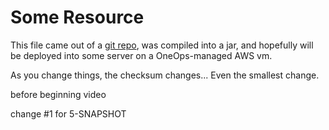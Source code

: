 Some Resource
=============

This file came out of a [git repo](https://github.com/masterofless/oneops-sample-custom-component/blob/master/src/main/resources/some-resource.md), was compiled into a jar, and hopefully will be deployed into
some server on a OneOps-managed AWS vm.

As you change things, the checksum changes...
Even the smallest change.

before beginning video

change #1 for 5-SNAPSHOT
